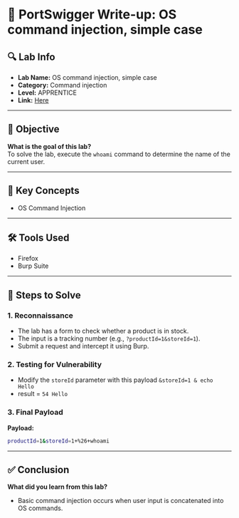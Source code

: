 # 🧾 PortSwigger Write-up: OS command injection, simple case

## 🔍 Lab Info
- **Lab Name:** OS command injection, simple case
- **Category:** Command injection
- **Level:** APPRENTICE
- **Link:** [Here](https://portswigger.net/web-security/os-command-injection/lab-simple)

---

## 🎯 Objective
**What is the goal of this lab?**  
To solve the lab, execute the `whoami` command to determine the name of the current user.

---

## 🧠 Key Concepts
- OS Command Injection

---

## 🛠️ Tools Used
- Firefox
- Burp Suite

---

## 🧪 Steps to Solve

### 1. Reconnaissance
- The lab has a form to check whether a product is in stock.
- The input is a tracking number (e.g., `?productId=1&storeId=1`).
- Submit a request and intercept it using Burp.

### 2. Testing for Vulnerability
- Modify the `storeId` parameter with this payload `&storeId=1 & echo Hello`
- result = `54 Hello`

### 3. Final Payload
**Payload:**  
```bash
productId=1&storeId=1+%26+whoami
```

---

## ✅ Conclusion

**What did you learn from this lab?**
* Basic command injection occurs when user input is concatenated into OS commands.